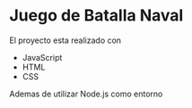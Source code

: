 # Juego de Batalla Naval

El proyecto esta realizado con 
- JavaScript
- HTML
- CSS

Ademas de utilizar Node.js como entorno



